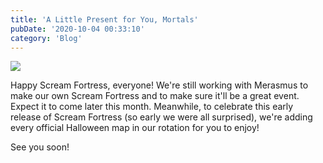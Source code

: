 ```yaml
---
title: 'A Little Present for You, Mortals'
pubDate: '2020-10-04 00:33:10'
category: 'Blog'
---
```


<img src="/images/blogposts/74/sf_announce_2020.jpg" />
<p>Happy Scream Fortress, everyone! We're still working with Merasmus to make our own Scream Fortress and to make sure it'll be a great event. Expect it to come later this month. Meanwhile, to celebrate this early release of Scream Fortress (so early we were all surprised), we're adding every official Halloween map in our rotation for you to enjoy!</p>
<p>See you soon!<p/>
